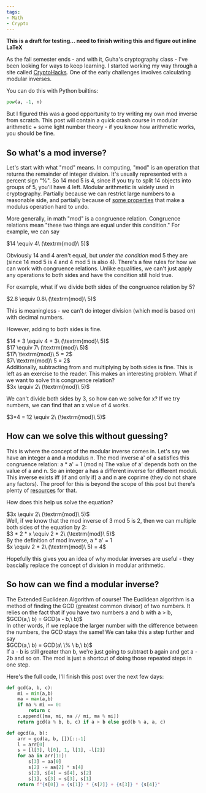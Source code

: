 ```yaml
---
tags:
- Math
- Crypto
---
```

<b>This is a draft for testing... need to finish writing this and figure out inline LaTeX</b>

As the fall semester ends - and with it, Guha's cryptography class - I've been looking for ways to keep learning. I started working my way through a site called [CryptoHacks](https://cryptohack.org/challenges/). One of the early challenges involves calculating modular inverses.

You can do this with Python builtins:
```python
pow(a, -1, n)
```
But I figured this was a good opportunity to try writing my own mod inverse from scratch.
This post will contain a quick crash course in modular arithmetic + some light number theory - if you know how arithmetic works, you should be fine.

<h2>So what's a mod inverse?</h2>

Let's start with what "mod" means.
In computing, "mod" is an operation that returns the remainder of integer division.
It's usually represented with a percent sign "%".
So 14 mod 5 is 4, since if you try to split 14 objects into groups of 5, you'll have 4 left.
Modular arithmetic is widely used in cryptography. Partially because we can restrict large numbers to a reasonable side, and partially because of [some properties](https://en.wikipedia.org/wiki/Discrete_logarithm) that make a modulus operation hard to undo.

More generally, in math "mod" is a congruence relation.
Congruence relations mean "these two things are equal under this condition."
For example, we can say
<div>$14 \equiv 4\ (\textrm{mod}\ 5)$</div>

Obviously 14 and 4 aren't equal, but *under the condition* mod 5 they are (since 14 mod 5 is 4 and 4 mod 5 is also 4).
There's a few rules for how we can work with congruence relations.
Unlike equalities, we can't just apply any operations to both sides and have the condition still hold true.

<p>For example, what if we divide both sides of the congruence relation by 5?</p>
<div>$2.8 \equiv 0.8\ (\textrm{mod}\ 5)$</div>
<p>This is meaningless - we can't do integer division (which mod is based on) with decimal numbers.</p>

However, adding to both sides is fine.
<div>$14 + 3 \equiv 4 + 3\ (\textrm{mod}\ 5)$</div>
<div>$17 \equiv 7\ (\textrm{mod}\ 5)$</div>
<div>$17\ \textrm{mod}\ 5 = 2$</div>
<div>$7\ \textrm{mod}\ 5 = 2$</div>
Additionally, subtracting from and multiplying by both sides is fine. This is left as an exercise to the reader.
This makes an interesting problem. What if we want to solve this congruence relation?

<div>$3x \equiv 2\ (\textrm{mod}\ 5)$</div>
<p>We can't divide both sides by 3, so how can we solve for x?
If we try numbers, we can find that an x value of 4 works.</p>
<div>$3*4 = 12 \equiv 2\ (\textrm{mod}\ 5)$</div>
<p></p>

<h2>How can we solve this without guessing?</h2>

This is where the concept of the modular inverse comes in.
Let's say we have an integer a and a modulus n.
The mod inverse a' of a satisfies this congruence relation: a * a' = 1 (mod n)
The value of a' depends both on the value of a and n.
So an integer a has a different inverse for different moduli.
This inverse exists iff (if and only if) a and n are coprime (they do not share any factors). The proof for this is beyond the scope of this post but there's plenty of [resources](https://en.wikipedia.org/wiki/Modular_multiplicative_inverse) for that.

How does this help us solve the equation?
<div>$3x \equiv 2\ (\textrm{mod}\ 5)$</div>
Well, if we know that the mod inverse of 3 mod 5 is 2, then we can multiple both sides of the equation by 2:
<div>$3 * 2 * x \equiv 2 * 2\ (\textrm{mod}\ 5)$</div>
By the definition of mod inverse, a * a' = 1
<div>$x \equiv 2 * 2\ (\textrm{mod}\ 5) = 4$</div>

Hopefully this gives you an idea of why modular inverses are useful - they bascially replace the concept of division in modular arithmetic.


<h2>So how can we find a modular inverse?</h2>
The Extended Euclidean Algorithm of course!
The Euclidean algorithm is a method of finding the GCD (greatest common divisor) of two numbers.
It relies on the fact that if you have two numbers a and b with a > b,
<div>$GCD(a,\ b) = GCD(a - b,\ b)$</div>
In other words, if we replace the larger number with the difference between the numbers, the GCD stays the same!
We can take this a step further and say
<div>$GCD(a,\ b) = GCD(a\ \% \ b,\ b)$</div>
If a - b is still greater than b, we're just going to subtract b again and get a - 2b and so on.
The mod is just a shortcut of doing those repeated steps in one step.

Here's the full code, I'll finish this post over the next few days:
```python
def gcd(a, b, c):
    mi = min(a,b)
    ma = max(a,b)
    if ma % mi == 0:
        return c
    c.append([ma, mi, ma // mi, ma % mi])
    return gcd(a % b, b, c) if a > b else gcd(b % a, a, c)

def egcd(a, b):
    arr = gcd(a, b, [])[::-1]
    l = arr[0]
    s = [l[3], l[0], 1, l[1], -l[2]]
    for aa in arr[1:]:
        s[3] = aa[0]
        s[2] -= aa[2] * s[4]
        s[2], s[4] = s[4], s[2]
        s[1], s[3] = s[3], s[1]
    return f"{s[0]} = {s[1]} * {s[2]} + {s[3]} * {s[4]}"
```
